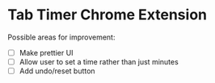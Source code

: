 # Tab Timer Chrome Extension

Possible areas for improvement:
- [ ] Make prettier UI
- [ ] Allow user to set a time rather than just minutes
- [ ] Add undo/reset button
